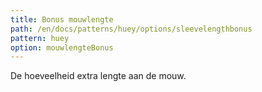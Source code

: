 ```yaml
---
title: Bonus mouwlengte
path: /en/docs/patterns/huey/options/sleevelengthbonus
pattern: huey
option: mouwlengteBonus
---
```


De hoeveelheid extra lengte aan de mouw.
